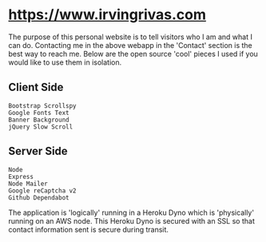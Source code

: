 # https://www.irvingrivas.com

The purpose of this personal website is to tell visitors who I am and what I can do.
Contacting me in the above webapp in the 'Contact' section is the best way to reach me.
Below are the open source 'cool' pieces I used if you would like to use them in isolation.

## Client Side 
```
Bootstrap Scrollspy
Google Fonts Text
Banner Background
jQuery Slow Scroll
```

## Server Side
```
Node
Express
Node Mailer
Google reCaptcha v2
Github Dependabot
```

The application is 'logically' running in a Heroku Dyno which is 'physically' running on an AWS node.
This Heroku Dyno is secured with an SSL so that contact information sent is secure during transit.

